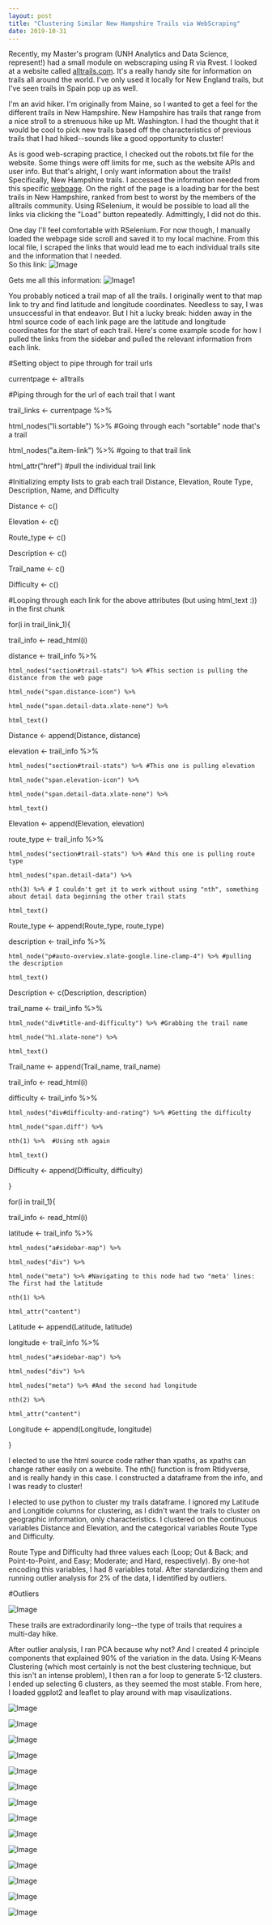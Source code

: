 ```yaml
---
layout: post
title: "Clustering Similar New Hampshire Trails via WebScraping"
date: 2019-10-31
---
```


Recently, my Master's program (UNH Analytics and Data Science, represent!) had a small module on webscraping using R via Rvest. I looked at a website called [alltrails.com](https://www.alltrails.com). It's a really handy site for information on trails all around the world. I've only used it locally for New England trails, but I've seen trails in Spain pop up as well.

I'm an avid hiker. I'm originally from Maine, so I wanted to get a feel for the different trails in New Hampshire. New Hampshire has trails that range from a nice stroll to a strenuous hike up Mt. Washington. I had the thought that it would be cool to pick new trails based off the characteristics of previous trails that I had hiked--sounds like a good opportunity to cluster! 

As is good web-scraping practice, I checked out the robots.txt file for the website. Some things were off limits for me, such as the website APIs and user info. But that's alright, I only want information about the trails! Specifically, New Hampshire trails. I accessed the information needed from this specific [webpage](https://www.alltrails.com/us/new-hampshire). On the right of the page is a loading bar for the best trails in New Hampshire, ranked from best to worst by the members of the alltrails community. Using RSelenium, it would be possible to load all the links via clicking the "Load" button repeatedly. Admittingly, I did not do this.

One day I'll feel comfortable with RSelenium. For now though, I manually loaded the webpage side scroll and saved it to my local machine. From this local file, I scraped the links that would lead me to each individual trails site and the information that I needed.  
So this link: 
![Image](https://github.com/jmyerowitz/jmyerowitz.github.io/blob/master/images/Alltrails1.PNG)

Gets me all this information:
![Image1](https://github.com/jmyerowitz/jmyerowitz.github.io/blob/master/images/Alltrails2.png)

You probably noticed a trail map of all the trails. I originally went to that map link to try and find latitude and longitude coordinates. Needless to say, I was unsuccessful in that endeavor. But I hit a lucky break: hidden away in the html source code of each link page are the latitude and longitude coordinates for the start of each trail. Here's come example scode for how I pulled the links from the sidebar and pulled the relevant information from each link. 

#Setting object to pipe through for trail urls

currentpage <- alltrails

#Piping through for the url of each trail that I want

trail_links <- currentpage %>%

  html_nodes("li.sortable") %>% #Going through each "sortable" node that's a trail
  
  html_nodes("a.item-link") %>% #going to that trail link
  
  html_attr("href") #pull the individual trail link
 

#Initializing empty lists to grab each trail Distance, Elevation, Route Type, Description, Name, and Difficulty

Distance <- c()

Elevation <- c()


Route_type <- c()

Description <- c()

Trail_name <- c()

Difficulty <- c()


#Looping through each link for the above attributes (but using html_text :)) in the first chunk

for(i in trail_link_1){
  
  trail_info <- read_html(i)
  
  distance <- trail_info %>% 
  
    html_nodes("section#trail-stats") %>% #This section is pulling the distance from the web page
    
    html_node("span.distance-icon") %>% 
    
    html_node("span.detail-data.xlate-none") %>% 
    
    html_text() 
  
  Distance <- append(Distance, distance)
  
  elevation <- trail_info %>% 
    
    html_nodes("section#trail-stats") %>% #This one is pulling elevation
    
    html_node("span.elevation-icon") %>% 
    
    html_node("span.detail-data.xlate-none") %>% 
    
    html_text() 
  
  Elevation <- append(Elevation, elevation)
  
  route_type <- trail_info %>% 
    
    html_nodes("section#trail-stats") %>% #And this one is pulling route type
    
    html_nodes("span.detail-data") %>% 
    
    nth(3) %>% # I couldn't get it to work without using "nth", something about detail data beginning the other trail stats
    
    html_text()
  
  Route_type <- append(Route_type, route_type)
  
  description <- trail_info %>% 
    
    html_node("p#auto-overview.xlate-google.line-clamp-4") %>% #pulling the description
    
    html_text()
  
  Description <- c(Description, description)
  
  trail_name <- trail_info %>% 
    
    html_node("div#title-and-difficulty") %>% #Grabbing the trail name
    
    html_node("h1.xlate-none") %>% 
    
    html_text()
  
  Trail_name <- append(Trail_name, trail_name)
  
  trail_info <- read_html(i)
  
  difficulty <- trail_info %>% 
    
    html_nodes("div#difficulty-and-rating") %>% #Getting the difficulty
    
    html_node("span.diff") %>% 
    
    nth(1) %>%  #Using nth again
    
    html_text() 
  
  Difficulty <- append(Difficulty, difficulty)

}

for(i in trail_1){
  
  trail_info <- read_html(i)
  
  latitude <- trail_info %>% 
    
    html_nodes("a#sidebar-map") %>% 
    
    html_nodes("div") %>%
    
    html_node("meta") %>% #Navigating to this node had two "meta' lines: The first had the latitude
    
    nth(1) %>% 
    
    html_attr("content") 
  
  Latitude <- append(Latitude, latitude)
  
  longitude <- trail_info %>% 
    
    html_nodes("a#sidebar-map") %>% 
    
    html_nodes("div") %>% 
    
    html_nodes("meta") %>% #And the second had longitude
    
    nth(2) %>% 
    
    html_attr("content")
  
  Longitude <- append(Longitude, longitude)
 
}

I elected to use the html source code rather than xpaths, as xpaths can change rather easily on a website. The nth() function is from Rtidyverse, and is really handy in this case. I constructed a dataframe from the info, and I was ready to cluster!

I elected to use python to cluster my trails dataframe. I ignored my Latitude and Longitide columns for clustering, as I didn't want the trails to cluster on geographic information, only characteristics. I clustered on the continuous variables Distance and Elevation, and the categorical variables Route Type and Difficulty.

Route Type and Difficulty had three values each (Loop; Out & Back; and Point-to-Point, and Easy; Moderate; and Hard, respectively). By one-hot encoding this variables, I had 8 variables total. After standardizing them and running outlier analysis for 2% of the data, I identified by outliers.

#Outliers

![Image](https://github.com/jmyerowitz/jmyerowitz.github.io/blob/master/images/Alltrails3.PNG?raw=true)

These trails are extradordinarily long--the type of trails that requires a multi-day hike. 

After outlier analysis, I ran PCA because why not? And I created 4 principle components that explained 90% of the variation in the data. Using K-Means Clustering (which most certainly is not the best clustering technique, but this isn't an intense problem), I then ran a for loop to generate 5-12 clusters. I ended up selecting 6 clusters, as they seemed the most stable. From here, I loaded ggplot2 and leaflet to play around with map visaulizations.


![Image](https://github.com/jmyerowitz/jmyerowitz.github.io/blob/master/images/Alltrails4.png?raw=true)

![Image](https://github.com/jmyerowitz/jmyerowitz.github.io/blob/master/images/Alltrails5.png?raw=true)

![Image](https://github.com/jmyerowitz/jmyerowitz.github.io/blob/master/images/Alltrails6.png?raw=true)

![Image](https://github.com/jmyerowitz/jmyerowitz.github.io/blob/master/images/Alltrails7.png?raw=true)

![Image](https://github.com/jmyerowitz/jmyerowitz.github.io/blob/master/images/Alltrails8.png?raw=true)

![Image](https://github.com/jmyerowitz/jmyerowitz.github.io/blob/master/images/Alltrails9.png?raw=true)

![Image](https://github.com/jmyerowitz/jmyerowitz.github.io/blob/master/images/Alltrails10.png?raw=true)

![Image](https://github.com/jmyerowitz/jmyerowitz.github.io/blob/master/images/Alltrails11.png?raw=true)

![Image](https://github.com/jmyerowitz/jmyerowitz.github.io/blob/master/images/Alltrails12.png?raw=true)

![Image](https://github.com/jmyerowitz/jmyerowitz.github.io/blob/master/images/Alltrails13.png?raw=true)

![Image](https://github.com/jmyerowitz/jmyerowitz.github.io/blob/master/images/Alltrails14.png?raw=true)

![Image](https://github.com/jmyerowitz/jmyerowitz.github.io/blob/master/images/Alltrails15.png?raw=true)

![Image](https://github.com/jmyerowitz/jmyerowitz.github.io/blob/master/images/Alltrails16.png?raw=true)

![Image](https://github.com/jmyerowitz/jmyerowitz.github.io/blob/master/images/Alltrails17.png?raw=true)



